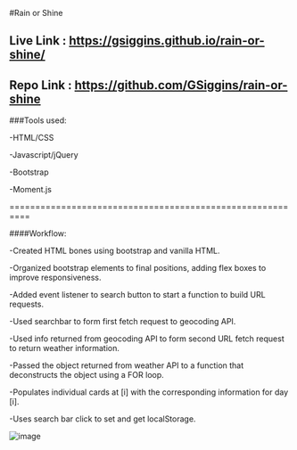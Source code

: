 #Rain or Shine

## Live Link : https://gsiggins.github.io/rain-or-shine/

## Repo Link : https://github.com/GSiggins/rain-or-shine

###Tools used: 

-HTML/CSS

-Javascript/jQuery

-Bootstrap

-Moment.js

==========================================================

####Workflow:

-Created HTML bones using bootstrap and vanilla HTML.

-Organized bootstrap elements to final positions, adding flex boxes to improve responsiveness. 

-Added event listener to search button to start a function to build URL requests.

-Used searchbar to form first fetch request to geocoding API.

-Used info returned from geocoding API to form second URL fetch request to return weather information.

-Passed the object returned from weather API to a function that deconstructs the object using a FOR loop.

-Populates individual cards at [i] with the corresponding information for day [i]. 

-Uses search bar click to set and get localStorage. 

![image](https://user-images.githubusercontent.com/103160909/174244822-22b9d08c-b1ae-4b1b-80f1-41c9e17227a7.png)
